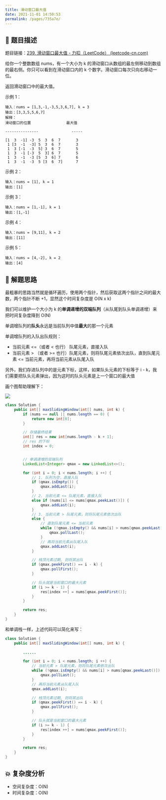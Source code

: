 ```yaml
---
title: 滑动窗口最大值
date: 2021-11-01 14:50:53
permalink: /pages/735a7e/
---
```


## 📃 题目描述

题目链接：[239. 滑动窗口最大值 - 力扣（LeetCode） (leetcode-cn.com)](https://leetcode-cn.com/problems/sliding-window-maximum/)

给你一个整数数组 nums，有一个大小为 k 的滑动窗口从数组的最左侧移动到数组的最右侧。你只可以看到在滑动窗口内的 k 个数字。滑动窗口每次只向右移动一位。

返回滑动窗口中的最大值。

示例 1：

```
输入：nums = [1,3,-1,-3,5,3,6,7], k = 3
输出：[3,3,5,5,6,7]
解释：
滑动窗口的位置                最大值

---------------               -----

[1  3  -1] -3  5  3  6  7       3
 1 [3  -1  -3] 5  3  6  7       3
 1  3 [-1  -3  5] 3  6  7       5
 1  3  -1 [-3  5  3] 6  7       5
 1  3  -1  -3 [5  3  6] 7       6
 1  3  -1  -3  5 [3  6  7]      7
```

示例 2：

```
输入：nums = [1], k = 1
输出：[1]
```

示例 3：

```
输入：nums = [1,-1], k = 1
输出：[1,-1]
```

示例 4：

```
输入：nums = [9,11], k = 2
输出：[11]
```

示例 5：

```
输入：nums = [4,-2], k = 2
输出：[4]
```

## 🔔 解题思路

最粗暴的思路当然就是循环遍历，使用两个指针，然后获取这两个指针之间的最大数，两个指针不断 +1，显然这个时间复杂度是 O(N x k)

我们可以维护一个大小为 k 的**单调递增的双端队列**（从队尾到队头单调递增）来把时间复杂度降到 O(N)

单调增队列的**队头**永远是当前队列中值**最大**的那一个元素

单调增队列的入队出队规则：

- 当前元素 <=（或者 < 也行） 队尾元素，直接入队
- 当前元素 > （或者 >= 也行）队尾元素，则将队尾元素依次出队，直到队尾元素 <= 当前元素，再将当前元素从队尾入队

另外，我们存进队列中的是元素下标，这样，如果队头元素的下标等于 i - k，我们需要把队头元素弹出，因为这时的队头元素是上一个窗口的最大值

画个图帮助理解下：

![](https://cs-wiki.oss-cn-shanghai.aliyuncs.com/img/20211101153136.png)


```java
class Solution {
    public int[] maxSlidingWindow(int[] nums, int k) {
        if (nums == null || nums.length == 0) {
            return new int[0];
        }

        // 存储最终结果
        int[] res = new int[nums.length - k + 1];
        // res 的下标
        int index = 0;


        // 单调递增的双端队列
        LinkedList<Integer> qmax = new LinkedList<>();

        for (int i = 0; i < nums.length; i ++) {
            // 1. 队列为空，直接入队
            if (qmax.isEmpty()) {
                qmax.addLast(i);
            }
            // 2. 当前元素 <= 队尾元素，直接入队
            else if (nums[i] <= nums[qmax.peekLast()]) {
                qmax.addLast(i);
            }
            // 3. 当前元素 > 队尾元素，则将队尾元素依次出队
            else { 
                // 直到队尾元素 <= 当前元素
                while (!qmax.isEmpty() && nums[i] > nums[qmax.peekLast()]) {
                    qmax.pollLast();
                }
                // 再将当前元素从队尾入队
                qmax.addLast(i);
            }

            // 栈顶元素过期, 则将其出队
            if (qmax.peekFirst() == i - k) {
                qmax.pollFirst();
            }

            // 队头就是当前窗口的最大元素
            if (i >= k - 1) {
                res[index ++] = nums[qmax.peekFirst()];
            }
        }

        return res;
    }
}
```

和单调栈一样，上述代码可以简化来写：

```java
class Solution {
    public int[] maxSlidingWindow(int[] nums, int k) {
        
        ......

        for (int i = 0; i < nums.length; i ++) {
            // 当前元素 > 队尾元素，则将队尾元素依次出队
            while (!qmax.isEmpty() && nums[i] > nums[qmax.peekLast()]) {
                qmax.pollLast();
            }
            // 再将当前元素从队尾入队
            qmax.addLast(i);

            // 栈顶元素过期, 则将其出队
            if (qmax.peekFirst() == i - k) {
                qmax.pollFirst();
            }

            // 队头就是当前窗口的最大元素
            if (i >= k - 1) {
                res[index ++] = nums[qmax.peekFirst()];
            }
        }

        return res;
    }
}
```

## 💥 复杂度分析

- 空间复杂度：O(N)
- 时间复杂度：O(N)

